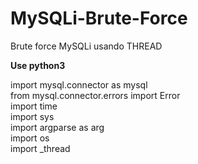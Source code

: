 # MySQLi-Brute-Force
Brute force MySQLi usando THREAD

<b>Use python3</b>

import mysql.connector as mysql<br>
from mysql.connector.errors import Error<br>
import time<br>
import sys<br>
import argparse as arg<br>
import os<br>
import _thread<br><br>

<img src="">
